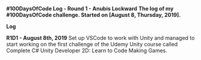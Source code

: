 **#100DaysOfCode Log - Round 1 - Anubis Lockward**
**The log of my #100DaysOfCode challenge. Started on [August 8, Thursday, 2019].**

**Log**

**R1D1 - August 8th, 2019**
Set up VSCode to work with Unity and managed to start working on the first challenge of the Udemy Unity course called Complete C# Unity Developer 2D: Learn to Code Making Games.
